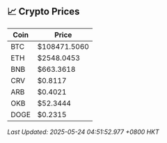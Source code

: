 ## 📈 Crypto Prices

| Coin | Price |
| ---- | ----- |
| BTC | $108471.5060 |
| ETH | $2548.0453 |
| BNB | $663.3618 |
| CRV | $0.8117 |
| ARB | $0.4021 |
| OKB | $52.3444 |
| DOGE | $0.2315 |

_Last Updated: 2025-05-24 04:51:52.977 +0800 HKT_
